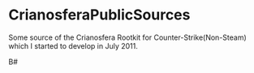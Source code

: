 # CrianosferaPublicSources
Some source of the Crianosfera Rootkit for Counter-Strike(Non-Steam) which I started to develop in July 2011.


B#
